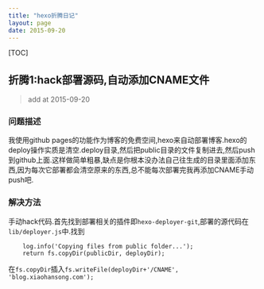 ```yaml
---
title: "hexo折腾日记"
layout: page
date: 2015-09-20
---
```

[TOC]

## 折腾1:hack部署源码,自动添加CNAME文件
> add at 2015-09-20
### 问题描述
我使用github pages的功能作为博客的免费空间,hexo来自动部署博客.hexo的deploy操作实质是清空.deploy目录,然后把public目录的文件复制进去,然后push到github上面.这样做简单粗暴,缺点是你根本没办法自己往生成的目录里面添加东西,因为每次它部署都会清空原来的东西,总不能每次部署完我再添加CNAME手动push吧.
### 解决方法
手动hack代码.首先找到部署相关的插件即`hexo-deployer-git`,部署的源代码在`lib/deployer.js`中.找到
```
    log.info('Copying files from public folder...');
    return fs.copyDir(publicDir, deployDir);
```
在`fs.copyDir`插入`fs.writeFile(deployDir+'/CNAME', 'blog.xiaohansong.com');`
